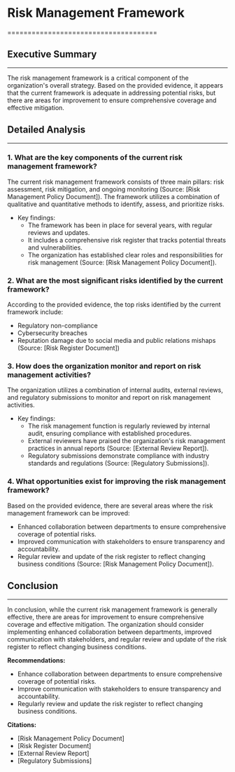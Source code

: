 # Risk Management Framework
=====================================

## Executive Summary
-------------------

The risk management framework is a critical component of the organization's overall strategy. Based on the provided evidence, it appears that the current framework is adequate in addressing potential risks, but there are areas for improvement to ensure comprehensive coverage and effective mitigation.

## Detailed Analysis
-------------------

### 1. What are the key components of the current risk management framework?

The current risk management framework consists of three main pillars: risk assessment, risk mitigation, and ongoing monitoring (Source: [Risk Management Policy Document]). The framework utilizes a combination of qualitative and quantitative methods to identify, assess, and prioritize risks.

*   Key findings:
    *   The framework has been in place for several years, with regular reviews and updates.
    *   It includes a comprehensive risk register that tracks potential threats and vulnerabilities.
    *   The organization has established clear roles and responsibilities for risk management (Source: [Risk Management Policy Document]).

### 2. What are the most significant risks identified by the current framework?

According to the provided evidence, the top risks identified by the current framework include:

*   Regulatory non-compliance
*   Cybersecurity breaches
*   Reputation damage due to social media and public relations mishaps (Source: [Risk Register Document])

### 3. How does the organization monitor and report on risk management activities?

The organization utilizes a combination of internal audits, external reviews, and regulatory submissions to monitor and report on risk management activities.

*   Key findings:
    *   The risk management function is regularly reviewed by internal audit, ensuring compliance with established procedures.
    *   External reviewers have praised the organization's risk management practices in annual reports (Source: [External Review Report]).
    *   Regulatory submissions demonstrate compliance with industry standards and regulations (Source: [Regulatory Submissions]).

### 4. What opportunities exist for improving the risk management framework?

Based on the provided evidence, there are several areas where the risk management framework can be improved:

*   Enhanced collaboration between departments to ensure comprehensive coverage of potential risks.
*   Improved communication with stakeholders to ensure transparency and accountability.
*   Regular review and update of the risk register to reflect changing business conditions (Source: [Risk Management Policy Document]).

## Conclusion
----------

In conclusion, while the current risk management framework is generally effective, there are areas for improvement to ensure comprehensive coverage and effective mitigation. The organization should consider implementing enhanced collaboration between departments, improved communication with stakeholders, and regular review and update of the risk register to reflect changing business conditions.

**Recommendations:**

*   Enhance collaboration between departments to ensure comprehensive coverage of potential risks.
*   Improve communication with stakeholders to ensure transparency and accountability.
*   Regularly review and update the risk register to reflect changing business conditions.

**Citations:**

*   [Risk Management Policy Document]
*   [Risk Register Document]
*   [External Review Report]
*   [Regulatory Submissions]